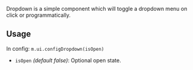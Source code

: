 Dropdown is a simple component which will toggle a dropdown menu on click or programmatically.

## Usage

In config: `m.ui.configDropdown(isOpen)`

* `isOpen` *(default false)*: Optional open state.
